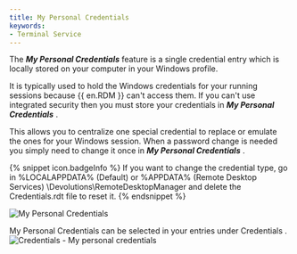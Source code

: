 ```yaml
---
title: My Personal Credentials
keywords:
- Terminal Service
---
```

The ***My Personal Credentials*** feature is a single credential entry which is locally stored on your computer in your Windows profile.  

It is typically used to hold the Windows credentials for your running sessions because {{ en.RDM }} can't access them. If you can't use integrated security then you must store your credentials in ***My Personal Credentials*** .  

This allows you to centralize one special credential to replace or emulate the ones for your Windows session. When a password change is needed you simply need to change it once in ***My Personal Credentials*** . 

{% snippet icon.badgeInfo %} 
If you want to change the credential type, go in   %LOCALAPPDATA% (Default) or %APPDATA% (Remote Desktop Services) 
\Devolutions\RemoteDesktopManager and delete the Credentials.rdt file to reset it. 
{% endsnippet %}
 
![My Personal Credentials](/img/en/rdm/windows/clip10269.png) 

My Personal Credentials can be selected in your entries under Credentials .  
![Credentials - My personal credentials](/img/en/rdm/windows/clip11293.png) 

